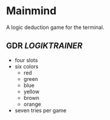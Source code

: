 # Mainmind
A logic deduction game for the terminal.

## GDR _LOGIKTRAINER_
- four slots
- six colors
  - red
  - green
  - blue
  - yellow
  - brown
  - orange
- seven tries per game
